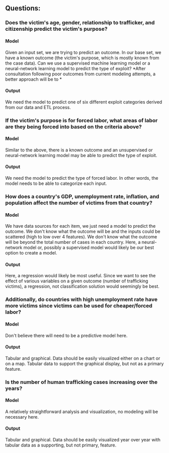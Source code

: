 ## Questions:
### Does the victim's age, gender, relationship to trafficker, and citizenship predict the victim's purpose?
#### Model
Given an input set, we are trying to predict an outcome. In our base set, we have a known outcome (the victim's purpose, which is mostly known from the case data). Can we use a supervised machine learning model or a neural-network learning model to predict the type of exploit?
*After consultation following poor outcomes from current modeling attempts, a better approach will be to *

#### Output
We need the model to predict one of six different exploit categories derived from our data and ETL process.

### If the victim's purpose is for forced labor, what areas of labor are they being forced into based on the criteria above?
#### Model
Similar to the above, there is a known outcome and an unsupervised or neural-network learning model may be able to predict the type of exploit.

#### Output
We need the model to predict the type of forced labor. In other words, the model needs to be able to categorize each input.

### How does a country's GDP, unemployment rate, inflation, and population affect the number of victims from that country?
#### Model
We have data sources for each item, we just need a model to predict the outcome. We don't know what the outcome will be and the inputs could be scattered (high to low over 4 features). We don't know what the outcome will be beyond the total number of cases in each country. Here, a neural-network model or, possibly a supervised model would likely be our best option to create a model.

#### Output
Here, a regression would likely be most useful. Since we want to see the effect of various variables on a given outcome (number of trafficking victims), a regression, not classification solution would seemingly be best.

### Additionally, do countries with high unemployment rate have more victims since victims can be used for cheaper/forced labor?
#### Model
Don't believe there will need to be a predictive model here.

#### Output
Tabular and graphical. Data should be easily visualized either on a chart or on a map. Tabular data to support the graphical display, but not as a primary feature.

### Is the number of human trafficking cases increasing over the years?
#### Model
A relatively straightforward analysis and visualization, no modeling will be necessary here.

#### Output
Tabular and graphical. Data should be easily visualized year over year with tabular data as a supporting, but not primary, feature.